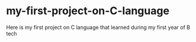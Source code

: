 # my-first-project-on-C-language
Here is my first project on C language that learned during my first year of B tech

